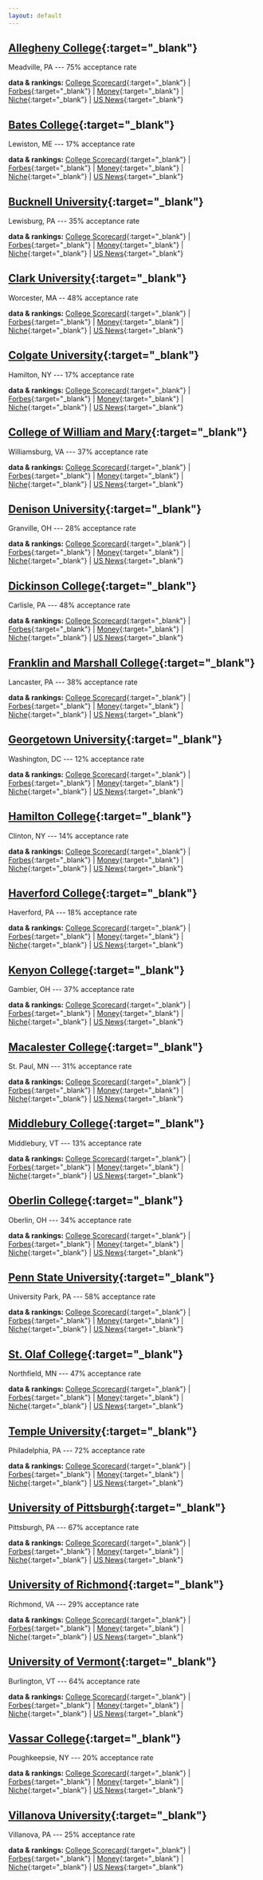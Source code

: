 ```yaml
---
layout: default
---
```


## [Allegheny College](https://allegheny.edu){:target="_blank"}

Meadville, PA --- 75% acceptance rate

**data & rankings:**
[College Scorecard](https://collegescorecard.ed.gov/school/?210669-Allegheny-College){:target="_blank"} |
[Forbes](https://www.forbes.com/colleges/allegheny-college){:target="_blank"} |
[Money](https://money.com/best-colleges/profile/allegheny-college){:target="_blank"} |
[Niche](https://www.niche.com/colleges/allegheny-college){:target="_blank"} |
[US News](https://premium.usnews.com/best-colleges/allegheny-college-3230){:target="_blank"}


## [Bates College](https://bates.edu){:target="_blank"}

Lewiston, ME --- 17% acceptance rate

**data & rankings:**
[College Scorecard](https://collegescorecard.ed.gov/school/?160977-Bates-College){:target="_blank"} |
[Forbes](https://www.forbes.com/colleges/bates-college){:target="_blank"} |
[Money](https://money.com/best-colleges/profile/bates-college){:target="_blank"} |
[Niche](https://www.niche.com/colleges/bates-college){:target="_blank"} |
[US News](https://premium.usnews.com/best-colleges/bates-college-2036){:target="_blank"}


## [Bucknell University](https://bucknell.edu){:target="_blank"} 

Lewisburg, PA --- 35% acceptance rate

**data & rankings:**
[College Scorecard](https://collegescorecard.ed.gov/school/?211291-Bucknell-University){:target="_blank"} |
[Forbes](https://www.forbes.com/colleges/bucknell-university){:target="_blank"} |
[Money](https://money.com/best-colleges/profile/bucknell-university/){:target="_blank"} |
[Niche](https://www.niche.com/colleges/bucknell-university/){:target="_blank"} |
[US News](https://premium.usnews.com/best-colleges/bucknell-university-3238){:target="_blank"}

<!--
academic programs: 
[Anthropology](https://www.bucknell.edu/academics/college-arts-sciences/academic-departments-programs/sociology-anthropology){:target="_blank"} |
[Geography](https://www.bucknell.edu/academics/college-arts-sciences/academic-departments-programs/geography){:target="_blank"} |
[International Relations](https://www.bucknell.edu/academics/college-arts-sciences/academic-departments-programs/international-relations){:target="_blank"} |
[Study Abroad](https://www.bucknell.edu/academics/beyond-classroom/global-campus-education/study-abroad-programs){:target="_blank"}

extracurriculars:
[Gamelan Ensemble](https://www.bucknell.edu/academics/college-arts-sciences/academic-departments-programs/music/ensembles/gamelan-ensemble){:target="_blank"} |
[Intramural Sports](https://www.bucknell.edu/life-bucknell/athletics/intramural-sports){:target="_blank"} |
[Jazz Band](https://www.bucknell.edu/academics/college-arts-sciences/academic-departments-programs/music/ensembles/gamelan-ensemble){:target="_blank"} |
[Outdoor Education/Leadership](https://www.bucknell.edu/academics/college-arts-sciences/academic-departments-programs/music/ensembles/gamelan-ensemble){:target="_blank"}
-->


<!--
## [Carleton College](https://carleton.edu){:target="_blank"}

Northfield, MN --- 18% acceptance rate
-->


## [Clark University](https://clarku.edu){:target="_blank"}

Worcester, MA -- 48% acceptance rate

**data & rankings:**
[College Scorecard](https://collegescorecard.ed.gov/school/?165334-Clark_University){:target="_blank"} |
[Forbes](https://www.forbes.com/colleges/clark-university){:target="_blank"} |
[Money](https://money.com/best-colleges/profile/clark-university){:target="_blank"} |
[Niche](https://www.niche.com/colleges/clark-university){:target="_blank"} |
[US News](https://premium.usnews.com/best-colleges/clark-university-massachusetts-2139){:target="_blank"} 


<!--
## [Colby College](https://colby.edu){:target="_blank"}

Waterville, ME --- 9% acceptance rate

**data & rankings:**
[College Scorecard](https://collegescorecard.ed.gov/school/?161086-Colby-College){:target="_blank"} |
[Forbes](https://www.forbes.com/colleges/colby-college){:target="_blank"} |
[Money](https://money.com/best-colleges/profile/colby-college){:target="_blank"} |
[Niche](https://www.niche.com/colleges/colby-college){:target="_blank"} |
[US News](https://premium.usnews.com/best-colleges/colby-college-2039){:target="_blank"}
-->


## [Colgate University](https://colgate.edu){:target="_blank"}

Hamilton, NY --- 17% acceptance rate

**data & rankings:**
[College Scorecard](https://collegescorecard.ed.gov/school/?190099-Colgate-University){:target="_blank"} |
[Forbes](https://www.forbes.com/colleges/colgate-university){:target="_blank"} |
[Money](https://money.com/best-colleges/profile/colgate-university){:target="_blank"} |
[Niche](https://www.niche.com/colleges/colgate-university){:target="_blank"} |
[US News](https://premium.usnews.com/best-colleges/colgate-university-2701){:target="_blank"}


## [College of William and Mary](https://wm.edu){:target="_blank"}

Williamsburg, VA --- 37% acceptance rate

**data & rankings:**
[College Scorecard](https://collegescorecard.ed.gov/school/?231624-William-Mary){:target="_blank"} |
[Forbes](https://www.forbes.com/colleges/william-mary){:target="_blank"} |
[Money](https://money.com/best-colleges/profile/college-of-william-and-mary/){:target="_blank"} |
[Niche](https://www.niche.com/colleges/william--and--mary/){:target="_blank"} |
[US News](https://premium.usnews.com/best-colleges/william-and-mary-3705){:target="_blank"}


## [Denison University](https://denison.edu){:target="_blank"}

Granville, OH --- 28% acceptance rate

**data & rankings:**
[College Scorecard](https://collegescorecard.ed.gov/school/?202523-Denison-University){:target="_blank"} |
[Forbes](https://www.forbes.com/colleges/denison-university){:target="_blank"} |
[Money](https://money.com/best-colleges/profile/denison-university){:target="_blank"} |
[Niche](https://www.niche.com/colleges/denison-university){:target="_blank"} |
[US News](https://premium.usnews.com/best-colleges/denison-university-3042){:target="_blank"}


## [Dickinson College](https://dickinson.edu){:target="_blank"}

Carlisle, PA --- 48% acceptance rate

**data & rankings:**
[College Scorecard](https://collegescorecard.ed.gov/school/?212009-Dickinson-College){:target="_blank"} |
[Forbes](https://www.forbes.com/colleges/dickinson-college){:target="_blank"} |
[Money](https://money.com/best-colleges/profile/dickinson-college){:target="_blank"} |
[Niche](https://www.niche.com/colleges/dickinson-college){:target="_blank"} |
[US News](https://premium.usnews.com/best-colleges/dickinson-college-3253){:target="_blank"}


## [Franklin and Marshall College](https://fandm.edu){:target="_blank"}

Lancaster, PA --- 38% acceptance rate

**data & rankings:**
[College Scorecard](https://collegescorecard.ed.gov/school/?212577-Franklin-and-Marshall-College){:target="_blank"} |
[Forbes](https://www.forbes.com/colleges/franklin-and-marshall-college){:target="_blank"} |
[Money](https://money.com/best-colleges/profile/franklin-and-marshall-college){:target="_blank"} |
[Niche](https://www.niche.com/colleges/franklin-and-marshall-college){:target="_blank"} |
[US News](https://premium.usnews.com/best-colleges/franklin-and-marshall-college-3265){:target="_blank"}


## [Georgetown University](https://georgetown.edu){:target="_blank"}

Washington, DC --- 12% acceptance rate

**data & rankings:**
[College Scorecard](https://collegescorecard.ed.gov/school/?131496-Georgetown-University){:target="_blank"} |
[Forbes](https://www.forbes.com/colleges/georgetown-university){:target="_blank"} |
[Money](https://money.com/best-colleges/profile/georgetown-university){:target="_blank"} |
[Niche](https://www.niche.com/colleges/georgetown-university){:target="_blank"} |
[US News](https://premium.usnews.com/best-colleges/georgetown-university-1445){:target="_blank"}


## [Hamilton College](https://hamilton.edu){:target="_blank"}

Clinton, NY --- 14% acceptance rate

**data & rankings:**
[College Scorecard](https://collegescorecard.ed.gov/school/?191515){:target="_blank"} |
[Forbes](https://www.forbes.com/colleges/hamilton-college){:target="_blank"} |
[Money](https://money.com/best-colleges/profile/hamilton-college){:target="_blank"} |
[Niche](https://www.niche.com/colleges/hamilton-college){:target="_blank"} |
[US News](https://premium.usnews.com/best-colleges/hamilton-college-2728){:target="_blank"}


## [Haverford College](https://haverford.edu){:target="_blank"}

Haverford, PA --- 18% acceptance rate

**data & rankings:**
[College Scorecard](https://collegescorecard.ed.gov/school/?212911-Haverford-College){:target="_blank"} |
[Forbes](https://www.forbes.com/colleges/haverford-college){:target="_blank"} |
[Money](https://money.com/best-colleges/profile/haverford-college){:target="_blank"} |
[Niche](https://www.niche.com/colleges/haverford-college){:target="_blank"} |
[US News](https://premium.usnews.com/best-colleges/haverford-college-3274){:target="_blank"}


## [Kenyon College](https://kenyon.edu){:target="_blank"}

Gambier, OH --- 37% acceptance rate

**data & rankings:**
[College Scorecard](https://collegescorecard.ed.gov/school/?203535-Kenyon-College){:target="_blank"} | 
[Forbes](https://www.forbes.com/colleges/kenyon-college){:target="_blank"} | 
[Money](https://money.com/best-colleges/profile/kenyon-college){:target="_blank"} | 
[Niche](https://www.niche.com/colleges/kenyon-college){:target="_blank"} | 
[US News](https://premium.usnews.com/best-colleges/kenyon-college-3065){:target="_blank"}


## [Macalester College](https://macalester.edu){:target="_blank"}

St. Paul, MN --- 31% acceptance rate

**data & rankings:**
[College Scorecard](https://collegescorecard.ed.gov/school/?173902-Macalester-College){:target="_blank"} |
[Forbes](https://www.forbes.com/colleges/macalester-college){:target="_blank"} | 
[Money](https://money.com/best-colleges/profile/macalester-college){:target="_blank"} | 
[Niche](https://www.niche.com/colleges/macalester-college){:target="_blank"} | 
[US News](https://premium.usnews.com/best-colleges/macalester-college-2358){:target="_blank"}


## [Middlebury College](https://middlebury.edu){:target="_blank"}

Middlebury, VT --- 13% acceptance rate

**data & rankings:**
[College Scorecard](https://collegescorecard.ed.gov/school/?173902-Macalester-College){:target="_blank"} | 
[Forbes](https://www.forbes.com/colleges/middlebury-college){:target="_blank"} | 
[Money](https://money.com/best-colleges/profile/middlebury-college){:target="_blank"} | 
[Niche](https://www.niche.com/colleges/middlebury-college){:target="_blank"} | 
[US News](https://premium.usnews.com/best-colleges/middlebury-college-3691){:target="_blank"}


## [Oberlin College](https://oberlin.edu){:target="_blank"}

Oberlin, OH --- 34% acceptance rate

**data & rankings:**
[College Scorecard](https://collegescorecard.ed.gov/school/?204501-Oberlin-College){:target="_blank"} | 
[Forbes](https://www.forbes.com/colleges/oberlin-college){:target="_blank"} | 
[Money](https://money.com/best-colleges/profile/oberlin-college){:target="_blank"} | 
[Niche](https://www.niche.com/colleges/oberlin-college){:target="_blank"} | 
[US News](https://www.usnews.com/best-colleges/oberlin-college-and-conservatory-3086){:target="_blank"}


## [Penn State University](https://psu.edu){:target="_blank"}

University Park, PA --- 58% acceptance rate

**data & rankings:**
[College Scorecard](https://collegescorecard.ed.gov/school/?495767-The-Pennsylvania-State-University){:target="_blank"} | 
[Forbes](https://www.forbes.com/colleges/pennsylvania-state-university){:target="_blank"} | 
[Money](https://money.com/best-colleges/profile/pennsylvania-state-university-main-campus/){:target="_blank"} | 
[Niche](https://www.niche.com/colleges/penn-state/){:target="_blank"} | 
[US News](https://premium.usnews.com/best-colleges/penn-state-6965){:target="_blank"}


## [St. Olaf College](https://stolaf.edu){:target="_blank"}

Northfield, MN --- 47% acceptance rate

**data & rankings:**
[College Scorecard](https://collegescorecard.ed.gov/school/?174844-St-Olaf-College){:target="_blank"} | 
[Forbes](https://www.forbes.com/colleges/st-olaf-college){:target="_blank"} | 
[Money](https://money.com/best-colleges/profile/st-olaf-college){:target="_blank"} | 
[Niche](https://www.niche.com/colleges/st-olaf-college){:target="_blank"} | 
[US News](https://premium.usnews.com/best-colleges/st-olaf-college-2382){:target="_blank"}


## [Temple University](https://temple.edu){:target="_blank"}

Philadelphia, PA --- 72% acceptance rate

**data & rankings:**
[College Scorecard](https://collegescorecard.ed.gov/school/?216339-Temple-University){:target="_blank"} | 
[Forbes](https://www.forbes.com/colleges/temple-university){:target="_blank"} | 
[Money](https://money.com/best-colleges/profile/temple-university){:target="_blank"} | 
[Niche](https://www.niche.com/colleges/temple-university){:target="_blank"} | 
[US News](https://premium.usnews.com/best-colleges/temple-university-3371){:target="_blank"}


## [University of Pittsburgh](https://pitt.edu){:target="_blank"}

Pittsburgh, PA --- 67% acceptance rate

**data & rankings:**
[College Scorecard](https://collegescorecard.ed.gov/school/?215293-University-of-Pittsburgh-Pittsburgh-Campus){:target="_blank"} | 
[Forbes](https://www.forbes.com/colleges/university-of-pittsburgh-pittsburgh-campus/){:target="_blank"} | 
[Money](https://money.com/best-colleges/profile/university-of-pittsburgh-pittsburgh-campus/){:target="_blank"} | 
[Niche](https://www.niche.com/colleges/https://www.niche.com/colleges/university-of-pittsburgh/){:target="_blank"} | 
[US News](https://www.usnews.com/best-colleges/university-of-pittsburgh-3379){:target="_blank"}


## [University of Richmond](https://richmond.edu){:target="_blank"}

Richmond, VA --- 29% acceptance rate

**data & rankings:**
[College Scorecard](https://collegescorecard.ed.gov/school/?233374-University_of_Richmond){:target="_blank"} | 
[Forbes](https://www.forbes.com/colleges/university-of-richmond/){:target="_blank"} | 
[Money](https://money.com/best-colleges/profile/university-of-richmond/){:target="_blank"} | 
[Niche](https://www.niche.com/colleges/university-of-richmond/){:target="_blank"} | 
[US News](https://premium.usnews.com/best-colleges/university-of-richmond-3744/){:target="_blank"}


## [University of Vermont](https://uvm.edu){:target="_blank"}

Burlington, VT --- 64% acceptance rate

**data & rankings:**
[College Scorecard](https://collegescorecard.ed.gov/school/?231174-University-of-Vermont){:target="_blank"} | 
[Forbes](https://www.forbes.com/colleges/university-of-vermont){:target="_blank"} | 
[Money](https://money.com/best-colleges/profile/university-of-vermont){:target="_blank"} | 
[Niche](https://www.niche.com/colleges/university-of-vermont){:target="_blank"} | 
[US News](https://www.usnews.com/best-colleges/university-of-vermont-3696){:target="_blank"}


## [Vassar College](https://vassar.edu){:target="_blank"}

Poughkeepsie, NY --- 20% acceptance rate

**data & rankings:**
[College Scorecard](https://collegescorecard.ed.gov/school/?197133-Vassar-College){:target="_blank"} | 
[Forbes](https://www.forbes.com/colleges/vassar-college){:target="_blank"} | 
[Money](https://money.com/best-colleges/profile/vassar-college){:target="_blank"} | 
[Niche](https://www.niche.com/colleges/vassar-college){:target="_blank"} | 
[US News](https://premium.usnews.com/best-colleges/vassar-college-2895){:target="_blank"}


## [Villanova University](https://villanova.edu){:target="_blank"}

Villanova, PA --- 25% acceptance rate

**data & rankings:**
[College Scorecard](https://collegescorecard.ed.gov/school/?216597-Villanova-University){:target="_blank"} | 
[Forbes](https://www.forbes.com/colleges/villanova-university){:target="_blank"} | 
[Money](https://money.com/best-colleges/profile/villanova-university){:target="_blank"} | 
[Niche](https://www.niche.com/colleges/villanova-university){:target="_blank"} | 
[US News](https://premium.usnews.com/best-colleges/villanova-university-3388){:target="_blank"}


<!--
[Arlo's Career Guide](https://docs.google.com/document/d/1bF-kjJHAn9RJfnvpsbmwE2pEp0L_NBoQ83Rzjg1Gxgk/edit?usp=sharing){:target="_blank"}
-->


